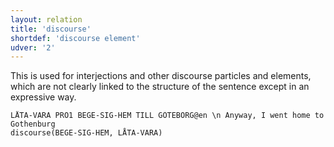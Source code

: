 ```yaml
---
layout: relation
title: 'discourse'
shortdef: 'discourse element'
udver: '2'
---
```


This is used for interjections and other discourse particles and elements, which are not clearly linked to the structure of the sentence except in an expressive way.

~~~ sdparse
LÅTA-VARA PRO1 BEGE-SIG-HEM TILL GÖTEBORG@en \n Anyway, I went home to Gothenburg
discourse(BEGE-SIG-HEM, LÅTA-VARA)
~~~
<!-- Interlanguage links updated Ne 5. května 2024, 18:21:08 CEST -->
